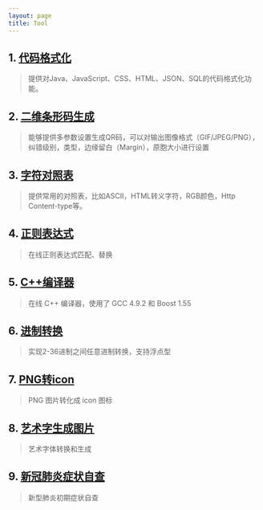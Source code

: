 ```yaml
---
layout: page
title: Tool
---
```


## [](#header-1)1. [代码格式化](https://tool.oschina.net/codeformat)
> 提供对Java、JavaScript、CSS、HTML、JSON、SQL的代码格式化功能。

## [](#header-2)2. [二维条形码生成](https://tool.oschina.net/qr)
> 能够提供多参数设置生成QR码，可以对输出图像格式（GIF/JPEG/PNG），纠错级别，类型，边缘留白（Margin），原胞大小进行设置

## [](#header-3)3. [字符对照表](https://tool.oschina.net/commons)
> 提供常用的对照表，比如ASCII，HTML转义字符，RGB颜色，Http Content-type等。

## [](#header-4)4. [正则表达式](https://tool.oschina.net/regex)
> 在线正则表达式匹配、替换

## [](#header-5)5. [C++编译器](http://cpp.sh)
> 在线 C++ 编译器，使用了 GCC 4.9.2 和 Boost 1.55

## [](#header-6)6. [进制转换](https://tool.oschina.net/hexconvert)
> 实现2-36进制之间任意进制转换，支持浮点型

## [](#header-7)7. [PNG转icon](https://www.easyicon.net/covert/)
> PNG 图片转化成 icon 图标

## [](#header-8)8. [艺术字生成图片](http://www.akuziti.com/)
> 艺术字体转换和生成

## [](#header-9)9. [新冠肺炎症状自查](https://covid19.buyaocha.com/)
> 新型肺炎初期症状自查